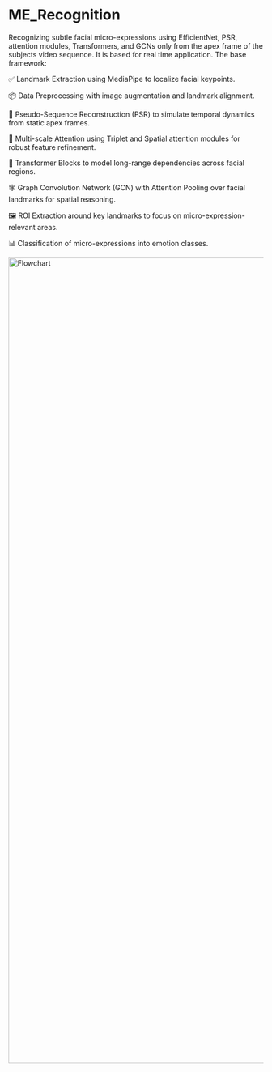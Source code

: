 # ME_Recognition
Recognizing subtle facial micro-expressions using EfficientNet, PSR, attention modules, Transformers, and GCNs only from the apex frame of the subjects video sequence.
It is based for real time application.
The base framework:

✅ Landmark Extraction using MediaPipe to localize facial keypoints.

📦 Data Preprocessing with image augmentation and landmark alignment.

🔁 Pseudo-Sequence Reconstruction (PSR) to simulate temporal dynamics from static apex frames.

🎯 Multi-scale Attention using Triplet and Spatial attention modules for robust feature refinement.

🧠 Transformer Blocks to model long-range dependencies across facial regions.

🕸️ Graph Convolution Network (GCN) with Attention Pooling over facial landmarks for spatial reasoning.

🖼️ ROI Extraction around key landmarks to focus on micro-expression-relevant areas.

📊 Classification of micro-expressions into emotion classes.

<img width="2076" height="1592" alt="Flowchart" src="https://github.com/user-attachments/assets/9e8162f4-bec1-4580-a6bc-2c24561a6ed5" />
